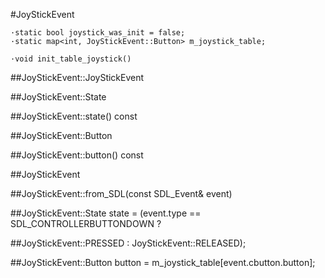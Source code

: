 #JoyStickEvent

    ·static bool joystick_was_init = false;
    ·static map<int, JoyStickEvent::Button> m_joystick_table;

    ·void init_table_joystick()

##JoyStickEvent::JoyStickEvent

##JoyStickEvent::State

##JoyStickEvent::state() const

##JoyStickEvent::Button

##JoyStickEvent::button() const

##JoyStickEvent

##JoyStickEvent::from_SDL(const SDL_Event& event)

##JoyStickEvent::State state = (event.type == SDL_CONTROLLERBUTTONDOWN ?

##JoyStickEvent::PRESSED : JoyStickEvent::RELEASED);

##JoyStickEvent::Button button = m_joystick_table[event.cbutton.button];
